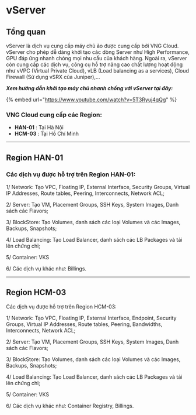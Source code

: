 # vServer

## Tổng quan

vServer là dịch vụ cung cấp máy chủ ảo được cung cấp bởi VNG Cloud. vServer cho phép dễ dàng khởi tạo các dòng Server như High Performance, GPU đáp ứng nhanh chóng mọi nhu cầu của khách hàng. Ngoài ra, vServer còn cung cấp các dịch vụ, công cụ hỗ trợ nâng cao chất lượng hoạt động như vVPC (Virtual Private Cloud), vLB (Load balancing as a services), Cloud Firewall (Sử dụng vSRX của Juniper),...

_**Xem hướng dẫn khởi tạo máy chủ nhanh chống với vServer tại đây:**_

{% embed url="https://www.youtube.com/watch?v=5T3Ryuj4qQg" %}

### VNG Cloud cung cấp các Region:

* ****HAN-01**** : Tại Hà Nội
* ****HCM-03**** : Tại Hồ Chí Minh

***

## **Region HAN-01**

### Các dịch vụ được hỗ trợ trên Region HAN-01:

1/ Network: Tạo VPC, Floating IP, External Interface, Security Groups, Virtual IP Addresses, Route tables, Peering, Interconnects, Network ACL;

2/ Server: Tạo VM, Placement Groups, SSH Keys, System Images, Danh sách các Flavors;

3/ BlockStore: Tạo Volumes, danh sách các loại Volumes và các Images, Backups, Snapshots;

4/ Load Balancing: Tạo Load Balancer, danh sách các LB Packages và tải lên chứng chỉ;

5/ Container: VKS

6/ Các dịch vụ khác như: Billings.

***

## **Region HCM-03**

Các dịch vụ được hỗ trợ trên Region HCM-03:

1/ Network: Tạo VPC, Floating IP, External Interface, Endpoint, Security Groups, Virtual IP Addresses, Route tables, Peering, Bandwidths, Interconnects, Network ACL;

2/ Server: Tạo VM, Placement Groups, SSH Keys, System Images, Danh sách các Flavors;

3/ BlockStore: Tạo Volumes, danh sách các loại Volumes và các Images, Backups, Snapshots;

4/ Load Balancing: Tạo Load Balancer, danh sách các LB Packages và tải lên chứng chỉ;

5/ Container: VKS

6/ Các dịch vụ khác như: Container Registry, Billings.

